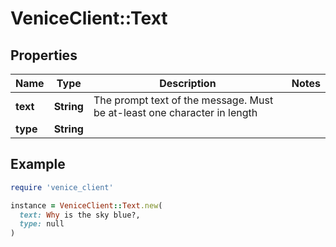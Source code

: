 # VeniceClient::Text

## Properties

| Name | Type | Description | Notes |
| ---- | ---- | ----------- | ----- |
| **text** | **String** | The prompt text of the message. Must be at-least one character in length |  |
| **type** | **String** |  |  |

## Example

```ruby
require 'venice_client'

instance = VeniceClient::Text.new(
  text: Why is the sky blue?,
  type: null
)
```

